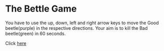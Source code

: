 # The Bettle Game
You have to use the up, down, left and right arrow keys to move the Good beetle(purple) in the respective directions. Your aim is to kill the Bad beetle(green) in 60 seconds. 

Click <a href = "https://rakshansachdeva.github.io/the-bettle-game/play">here</a>
